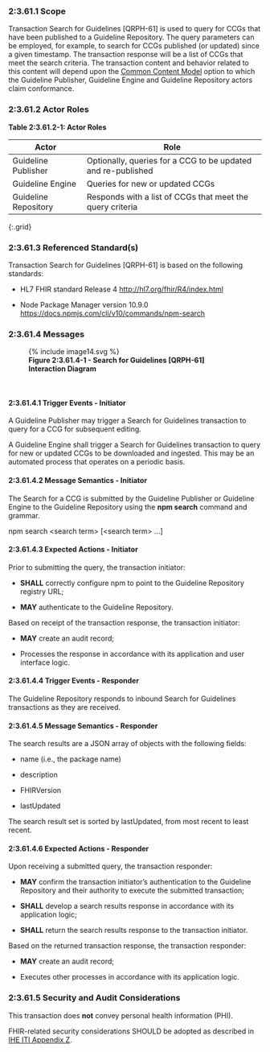 ### 2:3.61.1 Scope
Transaction Search for Guidelines \[QRPH-61\] is used to query for CCGs that have
been published to a Guideline Repository. The query parameters can be
employed, for example, to search for CCGs published (or updated) since a
given timestamp. The transaction response will be a list of CCGs that
meet the search criteria. The transaction content and behavior related to this content will depend upon the [Common Content Model](CCG_v1_actor.html#common-content-model) option to which the Guideline Publisher, Guideline Engine and Guideline Repository actors claim conformance.

### 2:3.61.2 Actor Roles

**Table 2:3.61.2-1: Actor Roles**

| **Actor** | **Role** |
|----|----|
| Guideline Publisher | Optionally, queries for a CCG to be updated and re-published |
| Guideline Engine | Queries for new or updated CCGs |
| Guideline Repository | Responds with a list of CCGs that meet the query criteria |
{:.grid}

### 2:3.61.3 Referenced Standard(s)

Transaction  Search for Guidelines \[QRPH-61\] is based on the following
standards:

- HL7 FHIR standard Release 4 <http://hl7.org/fhir/R4/index.html>

- Node Package Manager version 10.9.0
  <https://docs.npmjs.com/cli/v10/commands/npm-search>

### 2:3.61.4 Messages

<figure>
{% include image14.svg %}
<!--
<img src="image14.png" style="height: 100%; width: 100%; object-fit: contain"
 />
 -->
<figcaption><strong>Figure 2:3.61.4-1 - Search for Guidelines [QRPH-61] Interaction
Diagram</strong></figcaption>
</figure>
<br clear="all">

#### 2:3.61.4.1 Trigger Events - Initiator

A Guideline Publisher may trigger a Search for Guidelines transaction to
query for a CCG for subsequent editing.

A Guideline Engine shall trigger a Search for Guidelines transaction to
query for new or updated CCGs to be downloaded and ingested. This may be
an automated process that operates on a periodic basis.

#### 2:3.61.4.2 Message Semantics - Initiator

The Search for a CCG is submitted by the Guideline Publisher or
Guideline Engine to the Guideline Repository using the **npm search**
command and grammar.

npm search \<search term\> \[\<search term\> ...\]

#### 2:3.61.4.3 Expected Actions - Initiator

Prior to submitting the query, the transaction initiator:

- **SHALL** correctly configure npm to point to the Guideline Repository
  registry URL;

- **MAY** authenticate to the Guideline Repository.

Based on receipt of the transaction response, the transaction initiator:

- **MAY** create an audit record;

- Processes the response in accordance with its application and user
  interface logic.

#### 2:3.61.4.4 Trigger Events - Responder

The Guideline Repository responds to inbound Search for Guidelines
transactions as they are received.

#### 2:3.61.4.5 Message Semantics - Responder

The search results are a JSON array of objects with the following
fields:

- name (i.e., the package name)

- description

- FHIRVersion

- lastUpdated

The search result set is sorted by lastUpdated, from most recent to
least recent.

#### 2:3.61.4.6 Expected Actions - Responder

Upon receiving a submitted query, the transaction responder:

- **MAY** confirm the transaction initiator’s authentication to the
  Guideline Repository and their authority to execute the submitted
  transaction;

- **SHALL** develop a search results response in accordance with its
  application logic;

- **SHALL** return the search results response to the transaction initiator.

Based on the returned transaction response, the transaction responder:

- **MAY** create an audit record;

- Executes other processes in accordance with its application logic.

### 2:3.61.5 Security and Audit Considerations

This transaction does **not** convey personal health information (PHI).

FHIR-related security considerations SHOULD be adopted as described in
[IHE ITI Appendix Z](https://profiles.ihe.net/ITI/TF/Volume2/ch-Z.html#z.8-mobile-security-considerations).


